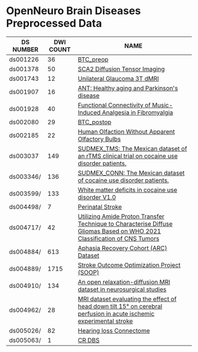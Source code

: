 # OpenNeuro Brain Diseases Preprocessed Data

|       DS NUMBER       |       DWI COUNT       |               NAME            |
|-----------------|-----------------------|-------------------------------|
| ds001226 | 36 | [BTC_preop](https://openneuro.org/datasets/ds001226/) | 
| ds001378 | 50 | [SCA2 Diffusion Tensor Imaging](https://openneuro.org/datasets/ds001378/) | 
| ds001743 | 12 | [Unilateral Glaucoma 3T dMRI](https://openneuro.org/datasets/ds001743/) | 
| ds001907 | 16 | [ANT: Healthy aging and Parkinson's disease](https://openneuro.org/datasets/ds001907/) | 
| ds001928 | 40 | [Functional Connectivity of Music-Induced Analgesia in Fibromyalgia](https://openneuro.org/datasets/ds001928/) | 
| ds002080 | 29 | [BTC_postop](https://openneuro.org/datasets/ds002080/) | 
| ds002185 | 22 | [Human Olfaction Without Apparent Olfactory Bulbs](https://openneuro.org/datasets/ds002185/) | 
| ds003037 | 149 | [SUDMEX_TMS: The Mexican dataset of an rTMS clinical trial on cocaine use disorder patients.](https://openneuro.org/datasets/ds003037/) |
| ds003346/ | 136 | [SUDMEX_CONN: The Mexican dataset of cocaine use disorder patients.](https://openneuro.org/datasets/ds003346/) | 
| ds003599/ | 133 | [White matter deficits in cocaine use disorder V1.0](https://openneuro.org/datasets/ds003599/) | 
| ds004498/ | 7 | [Perinatal Stroke](https://openneuro.org/datasets/ds004498/) | 
| ds004717/ | 42 | [Utilizing Amide Proton Transfer Technique to Characterise Diffuse Gliomas Based on WHO 2021 Classification of CNS Tumors](https://openneuro.org/datasets/ds004717/) | 
| ds004884/ | 613 | [Aphasia Recovery Cohort (ARC) Dataset](https://openneuro.org/datasets/ds004884/) | 
| ds004889/ | 1715 | [Stroke Outcome Optimization Project (SOOP)](https://openneuro.org/datasets/ds004889/) | 
| ds004910/ | 134 | [An open relaxation-diffusion MRI dataset in neurosurgical studies](https://openneuro.org/datasets/ds004910/) | 
| ds004962/ | 28 | [MRI dataset evaluating the effect of head down tilt 15° on cerebral perfusion in acute ischemic experimental stroke](https://openneuro.org/datasets/ds004962/) | 
| ds005026/ | 82 | [Hearing loss Connectome](https://openneuro.org/datasets/ds005026/) | 
| ds005063/ | 1 | [CR DBS](https://openneuro.org/datasets/ds005063/) | 


